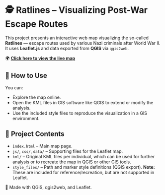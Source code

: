 # 🕵️ Ratlines – Visualizing Post-War Escape Routes

This project presents an interactive web map visualizing the so-called **Ratlines** — escape routes used by various Nazi criminals after World War II. It uses **Leaflet.js** and data exported from **QGIS** via `qgis2web`.

🌍 [**Click here to view the live map**](https://swegerer.github.io/Ratlines/)


## 🔧 How to Use

You can:
- Explore the map online.
- Open the KML files in GIS software like QGIS to extend or modify the analysis.
- Use the included style files to reproduce the visualization in a GIS environment.

## 📁 Project Contents

- `index.html` – Main map page.
- `js/`, `css/`, `data/` – Supporting files for the Leaflet map.
- `kml/` – Original KML files per individual, which can be used for further analysis or to recreate the map in QGIS or other GIS tools.
- `style_files/` – Path and marker style definitions (QGIS export). **Note:** These are included for reference/recreation, but are not supported in Leaflet.





🧭 Made with QGIS, qgis2web, and Leaflet.
